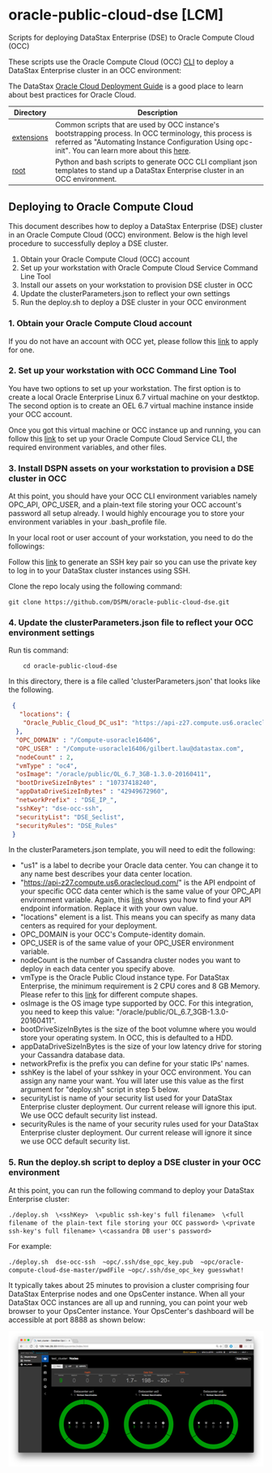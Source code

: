 # oracle-public-cloud-dse [LCM]

Scripts for deploying DataStax Enterprise (DSE) to Oracle Compute Cloud (OCC)

These scripts use the Oracle Compute Cloud (OCC) [CLI](https://docs.oracle.com/cloud-machine/latest/stcomputecs/ELUCL/GUID-A377A4D6-8A3E-43EF-B069-5C4EA50D7E6D.htm#ELACI113) to deploy a DataStax Enterprise cluster in an OCC environment:

The DataStax [Oracle Cloud Deployment Guide](https://github.com/DSPN/oracle-cloud-deployment-guide) is a good place to learn about best practices for Oracle Cloud.

|Directory | Description |
|----------|-------------|
|[extensions](./extensions) | Common scripts that are used by OCC instance's bootstrapping process. In OCC terminology, this process is referred as "Automating Instance Configuration Using opc-init".  You can learn more about this [here](http://docs.oracle.com/cloud/latest/stcomputecs/STCSG/GUID-C63680F1-1D97-4984-AB02-285B17278CC5.htm#STCSG-GUID-C63680F1-1D97-4984-AB02-285B17278CC5).|
|[root](https://github.com/DSPN/oracle-compute-cloud-dse/tree/master/) | Python and bash scripts to generate OCC CLI compliant json templates to stand up a DataStax Enterprise cluster in an OCC environment.|

## Deploying to Oracle Compute Cloud

This document describes how to deploy a DataStax Enterprise (DSE) cluster in an Oracle Compute Cloud (OCC) environment.  Below is the high level procedure to successfully deploy a DSE cluster.

1. Obtain your Oracle Compute Cloud (OCC) account
2. Set up your workstation with Oracle Compute Cloud Service Command Line Tool
3. Install our assets on your workstation to provision DSE cluster in OCC
4. Update the clusterParameters.json to reflect your own settings
5. Run the deploy.sh to deploy a DSE cluster in your OCC environment

### 1. Obtain your Oracle Compute Cloud account
If you do not have an account with OCC yet, please follow this [link](https://myaccount.cloud.oracle.com/mycloud/faces/trialsignup.jspx?serviceType=IAASMB) to apply for one.

### 2. Set up your workstation with OCC Command Line Tool
You have two options to set up your workstation.  The first option is to create a local Oracle Enterprise Linux 6.7 virtual machine on your destktop.  The second option is to create an OEL 6.7 virtual machine instance inside your OCC account.  
        
Once you got this virtual machine or OCC instance up and running, you can follow this [link](http://docs.oracle.com/cloud/latest/stcomputecs/STCLR/GUID-62B0B2BD-A95F-4F82-B144-8C1DBA8760E9.htm#STCLR-GUID-62B0B2BD-A95F-4F82-B144-8C1DBA8760E9) 
to set up your Oracle Compute Cloud Service CLI, the required environment variables, and other files.

### 3. Install DSPN assets on your workstation to provision a DSE cluster in OCC
At this point, you should have your OCC CLI environment variables namely OPC_API, OPC_USER, and a plain-text file storing your OCC account's password all setup already. I would highly encourage you to store your environment variables in your .bash_profile file.

In your local root or user account of your workstation, you need to do the followings:

Follow this [link](https://docs.oracle.com/cloud/latest/stcomputecs/STCSG/GUID-EE29085A-79B1-4A3A-BF25-A2A9516EC5F3.htm#OCSUG149) to generate an SSH key pair so you can use the private key to log in to your DataStax cluster instances using SSH.
 
Clone the repo localy using the following command:
 
    git clone https://github.com/DSPN/oracle-public-cloud-dse.git

### 4. Update the clusterParameters.json file to reflect your OCC environment settings
Run tis command:
```
    cd oracle-public-cloud-dse
```
In this directory, there is a file called 'clusterParameters.json' that looks like the following.

```json
 {
   "locations": { 
    "Oracle_Public_Cloud_DC_us1": "https://api-z27.compute.us6.oraclecloud.com/"
  },
  "OPC_DOMAIN" : "/Compute-usoracle16406",
  "OPC_USER" : "/Compute-usoracle16406/gilbert.lau@datastax.com",
  "nodeCount" : 2,
  "vmType" : "oc4",
  "osImage": "/oracle/public/OL_6.7_3GB-1.3.0-20160411",
  "bootDriveSizeInBytes" : "10737418240",
  "appDataDriveSizeInBytes" : "42949672960",
  "networkPrefix" : "DSE_IP_",
  "sshKey": "dse-occ-ssh",
  "securityList": "DSE_Seclist",
  "securityRules": "DSE_Rules"
 }
 ```

In the clusterParameters.json template, you will need to edit the following:

* "us1" is a label to decribe your Oracle data center.  You can change it to any name best describes your data center location.
* "https://api-z27.compute.us6.oraclecloud.com/" is the API endpoint of your specific OCC data center which is the same value of your OPC_API environment variable. Again, this [link](http://docs.oracle.com/cloud/latest/stcomputecs/STCSA/SendRequests.html) shows you how to find your API endpoint information.  Replace it with your own value.
* "locations" element is a list.  This means you can specify as many data centers as required for your deployment.
* OPC_DOMAIN is your OCC's Compute-identity domain.
* OPC_USER is of the same value of your OPC_USER environment variable.
* nodeCount is the number of Cassandra cluster nodes you want to deploy in each data center you specify above.
* vmType is the Oracle Public Cloud instance type.  For DataStax Enterprise, the minimum requirement is 2 CPU cores and 8 GB Memory.  Please refer to this [link](https://cloud.oracle.com/compute?tabname=PricingInfo) for different compute shapes.
* osImage is the OS image type supported by OCC.  For this integration, you need to keep this value: "/oracle/public/OL_6.7_3GB-1.3.0-20160411".
* bootDriveSizeInBytes is the size of the boot volumne where you would store your operating system.  In OCC, this is defaulted to a HDD.
* appDataDriveSizeInBytes is the size of your low latency drive for storing your Cassandra database data.
* networkPrefix is the prefix you can define for your static IPs' names.
* sshKey is the label of your sshkey in your OCC environment.  You can assign any name your want.  You will later use this value as the first argument for "deploy.sh" script in step 5 below.
* securityList is name of your security list used for your DataStax Enterprise cluster deployment.  Our current release will ignore this iput. We use OCC default security list instead.
* securityRules is the name of your security rules used for your DataStax Enterprise cluster deployment.   Our current release will ignore it since we use OCC default security list.
 
### 5. Run the deploy.sh script to deploy a DSE cluster in your OCC environment

At this point, you can run the following command to deploy your DataStax Enterprise cluster:

    ./deploy.sh  \<sshKey>  \<public ssh-key's full filename>  \<full filename of the plain-text file storing your OCC password> \<private ssh-key's full filename> \<cassandra DB user's password>

For example:

    ./deploy.sh  dse-occ-ssh  ~opc/.ssh/dse_opc_key.pub  ~opc/oracle-compute-cloud-dse-master/pwdFile ~opc/.ssh/dse_opc_key guesswhat!
 
It typically takes about 25 minutes to provision a cluster comprising four DataStax Enterprise nodes and one OpsCenter instance.  When all your DataStax OCC instances are all up and running, you can point your web browser to your OpsCenter instance. Your OpsCenter's dashboard will be accessible at port 8888 as shown below:
 
![Alt](./img/OpsCenter.png "DataStax OpsCenter")
